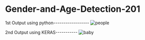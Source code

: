 # Gender-and-Age-Detection-201
1st Output using python------------------
![people](https://github.com/krishnavamsi1234/Gender-and-Age-Detection-201/assets/112371387/bf45b870-3088-4480-8f3d-ea92223e4cb7)

2nd Output using KERAS-----------
![baby](https://github.com/krishnavamsi1234/Gender-and-Age-Detection-201/assets/112371387/9f6181f4-aad2-44c6-a278-580c36b7d452)
